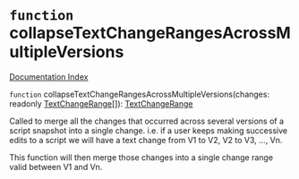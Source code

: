 # `function` collapseTextChangeRangesAcrossMultipleVersions

[Documentation Index](../README.md)

`function` collapseTextChangeRangesAcrossMultipleVersions(changes: readonly [TextChangeRange](../interface.TextChangeRange/README.md)\[]): [TextChangeRange](../interface.TextChangeRange/README.md)

Called to merge all the changes that occurred across several versions of a script snapshot
into a single change.  i.e. if a user keeps making successive edits to a script we will
have a text change from V1 to V2, V2 to V3, ..., Vn.

This function will then merge those changes into a single change range valid between V1 and
Vn.

